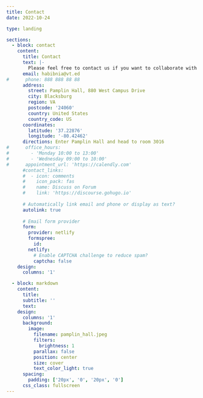```yaml
---
title: Contact
date: 2022-10-24

type: landing

sections:
  - block: contact
    content:
      title: Contact
      text: |-
        Please feel free to contact us if you want to collaborate with us or join the team. We would be happy to have you!
      email: habibnia@vt.ed
#      phone: 888 888 88 88
      address:
        street: Pamplin Hall, 880 West Campus Drive
        city: Blacksburg
        region: VA
        postcode: '24060'
        country: United States
        country_code: US
      coordinates:
        latitude: '37.22876'
        longitude: '-80.42462'
      directions: Enter Pamplin Hall and head to room 3016
#      office_hours:
#        - 'Monday 10:00 to 13:00'
#        - 'Wednesday 09:00 to 10:00' 
#      appointment_url: 'https://calendly.com'
      #contact_links:
      #  - icon: comments
      #    icon_pack: fas
      #    name: Discuss on Forum
      #    link: 'https://discourse.gohugo.io'
    
      # Automatically link email and phone or display as text?
      autolink: true
    
      # Email form provider
      form:
        provider: netlify
        formspree:
          id:
        netlify:
          # Enable CAPTCHA challenge to reduce spam?
          captcha: false
    design:
      columns: '1'

  - block: markdown
    content:
      title:
      subtitle: ''
      text:
    design:
      columns: '1'
      background:
        image: 
          filename: pamplin_hall.jpeg
          filters:
            brightness: 1
          parallax: false
          position: center
          size: cover
          text_color_light: true
      spacing:
        padding: ['20px', '0', '20px', '0']
      css_class: fullscreen
---
```

